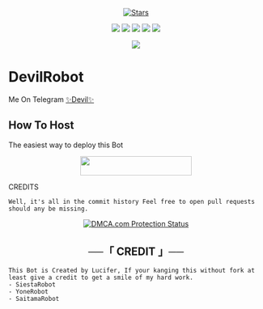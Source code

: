 <p align="center">
    <a href="https://github.com/Luvly-King/DevilRobot/stargazers"><img src="https://img.shields.io/github/stars/Luvly-King/DevilRobot?label=Stars&style=flat-square&logo=github&color=F10070" alt="Stars" /></a>
</p>
<p align="center">
    <a href="https://github.com/Luvly-King/DevilRobot"> <img src="https://img.shields.io/github/repo-size/Luvly-King/DevilRobot?color=orange&logo=github&logoColor=green&style=for-the-badge" /></a>
    <a href="https://github.com/Luvly-King/DevilRobot/commits/prince"> <img src="https://img.shields.io/github/last-commit/Luvly-King/DevilRobot?color=blue&logo=github&logoColor=green&style=for-the-badge" /></a>
    <a href="https://github.com/Luvly-King/DevilRobot/issues"> <img src="https://img.shields.io/github/issues/Luvly-King/DevilRobot?color=blueviolet&logo=github&logoColor=green&style=for-the-badge" /></a>
    <a href="https://github.com/Luvly-King/DevilRobot/network/members"> <img src="https://img.shields.io/github/forks/Luvly-King/DevilRobot?color=red&logo=github&logoColor=green&style=for-the-badge" /></a>  
    <a href="https://pypi.org/project/Telethon/"> <img src="https://img.shields.io/pypi/v/telethon?color=yellow&label=telethon&logo=python&logoColor=green&style=for-the-badge" /></a>
</p>

<p align="center">
  <img src="https://telegra.ph/file/714ba5fe8584db7e80d16.jpg">
</p>

# DevilRobot
Me On Telegram [✨Devil✨](https://t.me/DEVIL_GROUP_BOT)

## How To Host
The easiest way to deploy this Bot
<p align="center"><a href="https://heroku.com/deploy?template=https://github.com/Luvly-King/DevilRobot"> <img src="https://img.shields.io/badge/Deploy%20To%20Heroku-black?style=for-the-badge&logo=heroku" width="220" height="38.45"/></a></p>
 
CREDITS
```
Well, it's all in the commit history Feel free to open pull requests should any be missing.

```

<p align="center">
    <a href="//www.dmca.com/Protection/Status.aspx?ID=899e4481-3dc5-49f5-98f2-abf0e5d051b8" title="DMCA.com Protection Status" class="dmca-badge"> <img src="https://images.dmca.com/Badges/dmca_protected_sml_120n.png?ID=899e4481-3dc5-49f5-98f2-abf0e5d051b8"  alt="DMCA.com Protection Status" /></a>  
</p>

<h2 align="center">
    ──「 CREDIT 」──
</h2>

```
This Bot is Created by Lucifer, If your kanging this without fork at least give a credit to get a smile of my hard work. 
- SiestaRobot
- YoneRobot
- SaitamaRobot 

```
